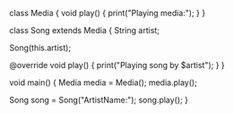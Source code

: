 class Media {
  void play() {
    print("Playing media:");
  }
}

class Song extends Media {
  String artist;

  Song(this.artist);

  @override
  void play() {
    print("Playing song by $artist");
  }
}

void main() {
  Media media = Media();
  media.play();

  Song song = Song("ArtistName:");
  song.play();
}
